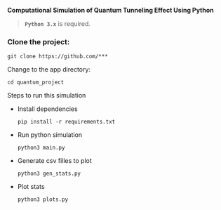 **Computational Simulation of Quantum Tunneling Effect Using Python**

> **`Python 3.x`** is required.

### Clone the project:

```
git clone https://github.com/***
```

Change to the app directory:

```
cd quantum_project
```

Steps to run this simulation

* Install dependencies

  `pip install -r requirements.txt`
* Run python simulation

  `python3 main.py`
* Generate csv filles to plot

  `python3 gen_stats.py`
* Plot stats

  `python3 plots.py`
